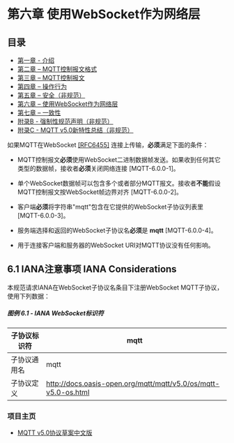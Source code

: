 # 第六章 使用WebSocket作为网络层

## 目录

- [第一章 - 介绍](01-Introduction.md)
- [第二章 – MQTT控制报文格式](02-ControlPacketFormat.md)
- [第三章 – MQTT控制报文](03-ControlPackets.md)
- [第四章 – 操作行为](04-OperationalBehavior.md)
- [第五章 – 安全（非规范）](05-Security.md)
- [第六章 – 使用WebSocket作为网络层](06-WebSocket.md)
- [第七章 – 一致性](07-Conformance.md)
- [附录B - 强制性规范声明（非规范）](08-AppendixB.md)
- [附录C - MQTT v5.0新特性总结（非规范）](09-AppendixC.md)


如果MQTT在WebSocket [\[RFC6455\]](#RFC6455) 连接上传输，**必须**满足下面的条件：

-   MQTT控制报文**必须**使用WebSocket二进制数据帧发送。如果收到任何其它类型的数据帧，接收者**必须**关闭网络连接 \[MQTT-6.0.0-1\]。

-   单个WebSocket数据帧可以包含多个或者部分MQTT报文。接收者**不能**假设MQTT控制报文按WebSocket帧边界对齐 \[MQTT-6.0.0-2\]。

-   客户端**必须**将字符串"mqtt"包含在它提供的WebSocket子协议列表里 \[MQTT-6.0.0-3\]。

-   服务端选择和返回的WebSocket子协议名**必须**是 **mqtt** \[MQTT-6.0.0-4\]。

-   用于连接客户端和服务器的WebSocket URI对MQTT协议没有任何影响。

## 6.1 IANA注意事项 IANA Considerations

本规范请求IANA在WebSocket子协议名条目下注册WebSocket MQTT子协议，使用下列数据：

##### 图例 6.1 - IANA WebSocket标识符

| 子协议标识符   | mqtt                                                           |
|----------------|----------------------------------------------------------------|
| 子协议通用名   | mqtt                                                           |
| 子协议定义     | http://docs.oasis-open.org/mqtt/mqtt/v5.0/os/mqtt-v5.0-os.html |

### 项目主页


- [MQTT v5.0协议草案中文版](https://github.com/hui6075/mqtt_v5)


